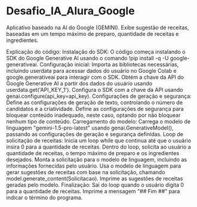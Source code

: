 # Desafio_IA_Alura_Google

Aplicativo baseado na AI do Google (GEMINI).
Exibe sugestão de receitas, baseadas em um tempo máximo de preparo, quantidade de receitas e ingredientes.


Explicação do código:
Instalação do SDK: O código começa instalando o SDK do Google Generative AI usando o comando !pip install -q -U google-generativeai.
Configuração inicial:
Importa as bibliotecas necessárias, incluindo userdata para acessar dados do usuário no Google Colab e google.generativeai para interagir com o SDK.
Obtém a chave da API do Google Generative AI a partir dos dados do usuário usando userdata.get('API_KEY_1').
Configura o SDK com a chave da API usando genai.configure(api_key=api_key).
Configurações de geração e segurança:
Define as configurações de geração de texto, controlando o número de candidatos e a criatividade.
Define as configurações de segurança para bloquear conteúdo inadequado, neste caso, optando por não bloquear nenhum tipo de conteúdo.
Carregamento do modelo:
Carrega o modelo de linguagem "gemini-1.5-pro-latest" usando genai.GenerativeModel(), passando as configurações de geração e segurança definidas.
Loop de solicitação de receitas:
Inicia um loop while que continua até que o usuário insira 0 para a quantidade de receitas.
Dentro do loop, solicita ao usuário a quantidade de receitas, o tempo máximo de preparo e os ingredientes desejados.
Monta a solicitação para o modelo de linguagem, incluindo as informações fornecidas pelo usuário.
Usa o modelo de linguagem para gerar sugestões de receitas com base na solicitação, chamando model.generate_content(Solicitacao).
Imprime as sugestões de receitas geradas pelo modelo.
Finalização:
Sai do loop quando o usuário digita 0 para a quantidade de receitas.
Imprime a mensagem "## Fim ##" para indicar o término do programa.

